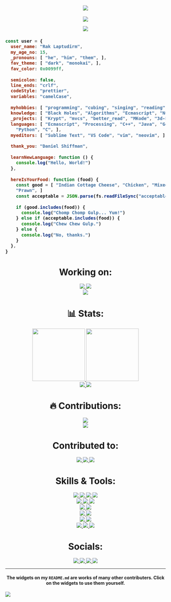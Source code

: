 <h1 align="center">
  <a href="https://git.io/typing-svg">
    <img src="https://readme-typing-svg.herokuapp.com/?lines=cconsole.log(%22Hello%2C%20World!%22);%3E%20node%20index;Hello%2C%20World!&center=true&size=27">
  </a>
</h1>

<p align="center">
  <img src="https://github.com/raklaptudirm/raklaptudirm/blob/main/robot.svg">
</p>

<p align="center">
  <a href="https://github.com/ryo-ma/github-profile-trophy">
    <img src="https://github-profile-trophy.vercel.app/?username=raklaptudirm&theme=monokai&column=8&no-frame=true&no-bg=true">
  </a>
</p>

<h3>
  
```js
const user = {
  user_name: "Rak Laptudirm",
  my_age_no: 15,
  _pronouns: [ "he", "him", "them", ],
  fav_theme: [ "dark", "monokai", ],
  fav_color: 0x0099ff,
  
  semicolon: false,
  line_ends: "crlf",
  codeStyle: "prettier",
  variables: "camelCase",
  
  myhobbies: [ "programming", "cubing", "singing", "reading", "gaining knowledge", ],
  knowledge: [ "Black Holes", "Algorithms", "Ecmascript", "Numbers", "Tic-Tac-Toe", ],
  _projects: [ "Krypt", "mvcs", "better_read", "MKode", "3d-Engine", "Precise.js", ],  
  languages: [ "Ecmascript", "Processing", "C++", "Java", "Go", "Rust", "Typescript",
    "Python", "C", ],
  myeditors: [ "Sublime Text", "VS Code", "vim", "neovim", ],
  
  thank_you: "Daniel Shiffman",
  
  learnNewLanguage: function () {
    console.log("Hello, World!")
  },
  
  hereIsYourFood: function (food) {
    const good = [ "Indian Cottage Cheese", "Chicken", "Mixed Noodles", "Good Fish", 
    "Prawn", ]
    const acceptable = JSON.parse(fs.readFileSync("acceptableFoods.json"))
    
    if (good.includes(food)) {
      console.log("Chomp Chomp Gulp... Yum!")
    } else if (acceptable.includes(food)) {
      console.log("Chew Chew Gulp.")
    } else {
      console.log("No, thanks.")
    }
  },
}
```
</h3>

<h1 align="center"> Working on: </h1>
<p align="center">
  <a href="https://github.com/raklaptudirm/brainfuck">
    <img src="https://github-readme-stats.vercel.app/api/pin/?username=raklaptudirm&repo=brainfuck&bg_color=0d1117&text_color=FFF&border_color=444">
  </a>
  <a href="https://github.com/raklaptudirm/Quote">
    <img src="https://github-readme-stats.vercel.app/api/pin/?username=raklaptudirm&repo=Quote&bg_color=0d1117&text_color=FFF&border_color=444">
  </a>
  <br>
  <a href="https://github.com/TheAlgorithms/Javascript">
    <img src="https://github-readme-stats.vercel.app/api/pin/?username=TheAlgorithms&repo=Javascript&bg_color=0d1117&text_color=FFF&border_color=444">
  </a>
</p>

<h1 align="center"> 📊 Stats: </h1>

<p align="center">
  <a href="https://github.com/anuraghazra/github-readme-stats">
    <img src="https://github-readme-stats.vercel.app/api?username=raklaptudirm&show_icons=true&bg_color=0d1117&text_color=FFF&border_color=444" height="165">
  </a>
  <a href="https://github.com/anuraghazra/github-readme-stats">
    <img src="https://github-readme-stats.vercel.app/api/top-langs/?username=raklaptudirm&layout=compact&bg_color=0d1117&text_color=FFF&border_color=444"  height="165">
  </a>
  <br>
  <a href="https://github.com/anuraghazra/github-readme-stats">
    <img src="https://github-readme-stats.vercel.app/api/wakatime?username=raklaptudirm&bg_color=0d1117&text_color=FFF&border_color=444">
  </a>
  <a href="https://wakatime.com">
    <img src="https://wakatime.com/share/@raklaptudirm/bf98f6a7-04b0-4a13-af33-8f1243fe0cfe.png" />
  </a>
</p>
<h1 align="center"> 🔥 Contributions: </h1>
<p align="center">
  <a href="https://git.io/streak-stats">
    <img src="http://github-readme-streak-stats.herokuapp.com?user=raklaptudirm&theme=react&background=0d1117&border=666">
  </a>
  <br>
  <a href="https://github.com/Ashutosh00710/github-readme-activity-graph">
    <img src="https://activity-graph.herokuapp.com/graph?username=raklaptudirm&theme=react-dark&hide_border=true">
  </a>
</p>

<h1 align="center"> Contributed to: </h1>
<p align="center">
  <a href="https://github.com/antfu/1990-script">
    <img src="https://github-readme-stats.vercel.app/api/pin/?username=antfu&repo=1990-script&bg_color=0d1117&text_color=FFF&border_color=444">
  </a>
  <a href="https://github.com/abhisheknaiidu/awesome-github-profile-readme">
    <img src="https://github-readme-stats.vercel.app/api/pin/?username=abhisheknaiidu&repo=awesome-github-profile-readme&bg_color=0d1117&text_color=FFF&border_color=444">
  </a>
  <a href="https://github.com/TheAlgorithms/Javascript">
    <img src="https://github-readme-stats.vercel.app/api/pin/?username=TheAlgorithms&repo=Javascript&bg_color=0d1117&text_color=FFF&border_color=444">
  </a>
</p>    

<h1 align="center"> Skills & Tools: </h1>

<p align="center">
  <a href="https://www.typescriptlang.org/">
    <img src="https://img.shields.io/badge/typescript-3178C6?&style=for-the-badge&logo=typescript&logoColor=white">
  </a>
  <a href="https://golang.org/">
    <img src="https://img.shields.io/badge/golang-00ADD8?&style=for-the-badge&logo=go&logoColor=white">
  </a>
  <a href="https://www.rust-lang.org/">
    <img src="https://img.shields.io/badge/rust-000000?&style=for-the-badge&logo=rust&logoColor=white">
  </a>
  <a href="https://www.cplusplus.com/doc/tutorial/">
    <img src="https://img.shields.io/badge/C%2B%2B-00599C?style=for-the-badge&logo=C%2B%2B&logoColor=white">
  </a>
  <br>
  <a href="https://html.com/">
    <img src="https://img.shields.io/badge/HTML-E34F26?style=for-the-badge&logo=HTML5&logoColor=white">
  </a>
  <a href="https://www.w3schools.com/css/">
    <img src="https://img.shields.io/badge/CSS-1572B6?style=for-the-badge&logo=CSS3&logoColor=white">
  </a>
  <a href="https://www.javascript.com/">
    <img src="https://img.shields.io/badge/JavaScript-323330?style=for-the-badge&logo=javascript&logoColor=F7DF1E">
  </a>
  <br>
  <a href="https://nodejs.org/en/">
    <img src="https://img.shields.io/badge/NODE.JS-339933?style=for-the-badge&logo=Node.js&logoColor=white">
  </a>
  <a href="https://www.json.org/json-en.html">
    <img src="https://img.shields.io/badge/JSON-000000?style=for-the-badge&logo=JSON&logoColor=white">
  </a>
  <br>
  <a href="https://www.sublimetext.com/">
    <img src="https://img.shields.io/badge/sublime%20text-FF9800?&style=for-the-badge&logo=sublime-text&logoColor=white">
  </a>
  <a href="https://code.visualstudio.com/">
    <img src="https://img.shields.io/badge/VS%20Code-007ACC?&style=for-the-badge&logo=visual-studio-code&logoColor=white">
  </a>
  <br>
  <a href="https://www.google.com/intl/en_in/chrome/">
    <img src="https://img.shields.io/badge/google%20chrome-4285F4?&style=for-the-badge&logo=google%20chrome&logoColor=white">
  </a>
  <a href="https://git-scm.com/">
    <img src="https://img.shields.io/badge/git-F05032?&style=for-the-badge&logo=git&logoColor=white">
  </a>
  <br>
  <a href="https://reactjs.org/">
    <img src="https://img.shields.io/badge/react-61DAFB?&style=for-the-badge&logo=react&logoColor=121212">
  </a>
  <a href="https://www.sqlite.org/index.html">
    <img src="https://img.shields.io/badge/sqlite-003B57?&style=for-the-badge&logo=sqlite&logoColor=white">
  </a>
  <a href="https://expressjs.com/">
    <img src="https://img.shields.io/badge/express.js-000000?&style=for-the-badge&logo=Express&logoColor=white">
  </a>
</p>

<h1 align="center"> Socials: </h1>
  <p align="center">
    <a href="https://twitter.com/raklaptudirm">
      <img src="https://img.shields.io/badge/twitter-1DA1F2?&style=for-the-badge&logo=twitter&logoColor=white">
    </a>
    <a href="https://stackoverflow.com/users/story/14553594">
      <img src="https://img.shields.io/badge/stack%20overflow-F58025?&style=for-the-badge&logo=stack%20overflow&logoColor=white">
    </a>
    <a href="https://raklaptudirm.medium.com/">
      <img src="https://img.shields.io/badge/medium-000000?&style=for-the-badge&logo=medium&logoColor=white">
    </a>
    <a href="https://www.linkedin.com/in/rak-laptudirm-09b444211/">
      <img src="https://img.shields.io/badge/linkedin-0A66C2?&style=for-the-badge&logo=linkedin&logoColor=white">
    </a>
  </p>
</h1>

<hr>

<h4 align="center"> The widgets on my <code>README.md</code> are works of many other contributers. Click on the widgets to use them yourself. </h4>

<a href="https://github.com/ESKYoung/shields-io-visitor-counter">
  <img src="https://shields-io-visitor-counter.herokuapp.com/badge?page=raklaptudirm.raklaptudirm&style=for-the-badge">
<a>
